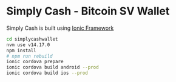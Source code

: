 # Simply Cash - Bitcoin SV Wallet
Simply Cash is built using [Ionic Framework](https://ionicframework.com)
```sh
cd simplycashwallet
nvm use v14.17.0
npm install
# npm run rebuild
ionic cordova prepare
ionic cordova build android --prod
ionic cordova build ios --prod
```
